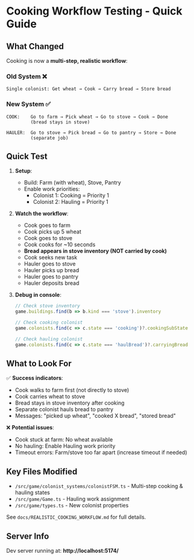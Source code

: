 # Cooking Workflow Testing - Quick Guide

## What Changed

Cooking is now a **multi-step, realistic workflow**:

### Old System ❌
```
Single colonist: Get wheat → Cook → Carry bread → Store bread
```

### New System ✅
```
COOK:    Go to farm → Pick wheat → Go to stove → Cook → Done
         (bread stays in stove)

HAULER:  Go to stove → Pick bread → Go to pantry → Store → Done
         (separate job)
```

## Quick Test

1. **Setup**:
   - Build: Farm (with wheat), Stove, Pantry
   - Enable work priorities:
     - Colonist 1: Cooking = Priority 1
     - Colonist 2: Hauling = Priority 1

2. **Watch the workflow**:
   - Cook goes to farm
   - Cook picks up 5 wheat
   - Cook goes to stove
   - Cook cooks for ~10 seconds
   - **Bread appears in stove inventory (NOT carried by cook)**
   - Cook seeks new task
   - Hauler goes to stove
   - Hauler picks up bread
   - Hauler goes to pantry
   - Hauler deposits bread

3. **Debug in console**:
   ```javascript
   // Check stove inventory
   game.buildings.find(b => b.kind === 'stove').inventory
   
   // Check cooking colonist
   game.colonists.find(c => c.state === 'cooking')?.cookingSubState
   
   // Check hauling colonist
   game.colonists.find(c => c.state === 'haulBread')?.carryingBread
   ```

## What to Look For

✅ **Success indicators**:
- Cook walks to farm first (not directly to stove)
- Cook carries wheat to stove
- Bread stays in stove inventory after cooking
- Separate colonist hauls bread to pantry
- Messages: "picked up wheat", "cooked X bread", "stored bread"

❌ **Potential issues**:
- Cook stuck at farm: No wheat available
- No hauling: Enable Hauling work priority
- Timeout errors: Farm/stove too far apart (increase timeout if needed)

## Key Files Modified

- `/src/game/colonist_systems/colonistFSM.ts` - Multi-step cooking & hauling states
- `/src/game/Game.ts` - Hauling work assignment
- `/src/game/types.ts` - New colonist properties

See `docs/REALISTIC_COOKING_WORKFLOW.md` for full details.

## Server Info

Dev server running at: **http://localhost:5174/**
